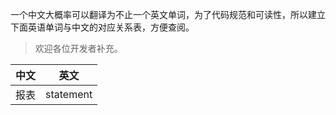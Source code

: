 一个中文大概率可以翻译为不止一个英文单词，为了代码规范和可读性，所以建立下面英语单词与中文的对应关系表，方便查阅。

> 欢迎各位开发者补充。

| 中文 | 英文        |
|----|-----------|
| 报表 | statement |

